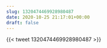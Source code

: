 ```yaml
---
slug: 1320474469928980487
date: 2020-10-25 21:17:01+00:00
draft: false
---
```


{{< tweet 1320474469928980487 >}}

